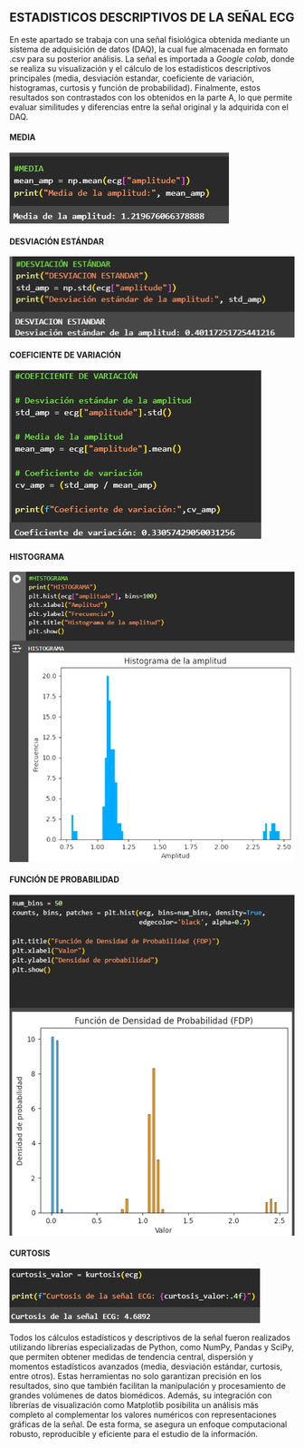 ESTADISTICOS DESCRIPTIVOS DE LA SEÑAL ECG
---------------
En este apartado se trabaja con una señal fisiológica obtenida mediante un sistema de adquisición de datos (DAQ), la cual fue almacenada en formato .csv para su posterior análisis. La señal es importada a *Google colab*, donde se realiza su visualización y el cálculo de los estadísticos descriptivos principales (media, desviación estandar, coeficiente de variación, histogramas, curtosis y función de probabilidad). Finalmente, estos resultados son contrastados con los obtenidos en la parte A, lo que permite evaluar similitudes y diferencias entre la señal original y la adquirida con el DAQ.

#### MEDIA

![MEDIA PUNTO B](https://github.com/TomasCobos-rgb/INFORME-1-LAB-SE-ALES-/blob/main/CARPETA%20IMAGENES/MEDIA%20PUNTO%20B.png?raw=true)

#### DESVIACIÓN ESTÁNDAR
![](https://github.com/TomasCobos-rgb/INFORME-1-LAB-SE-ALES-/blob/main/CARPETA%20IMAGENES/DESVIACION%20ESTANDAR%20PB.png?raw=true)

#### COEFICIENTE DE VARIACIÓN

![](https://github.com/TomasCobos-rgb/INFORME-1-LAB-SE-ALES-/blob/main/CARPETA%20IMAGENES/COEFICIENTE%20DE%20VARIACION%20PB.png?raw=true)

#### HISTOGRAMA

![](https://github.com/TomasCobos-rgb/INFORME-1-LAB-SE-ALES-/blob/main/CARPETA%20IMAGENES/HISTOGRAMA%20PB.png?raw=true)

#### FUNCIÓN DE PROBABILIDAD 

![](https://github.com/TomasCobos-rgb/INFORME-1-LAB-SE-ALES-/blob/main/CARPETA%20IMAGENES/FUNCION%20DE%20PROBABILIDAD%20PB.png?raw=true)

#### CURTOSIS

![](https://github.com/TomasCobos-rgb/INFORME-1-LAB-SE-ALES-/blob/main/CARPETA%20IMAGENES/CURTOSIS%20PB.png?raw=true)

Todos los cálculos estadísticos y descriptivos de la señal fueron realizados utilizando librerías especializadas de Python, como NumPy, Pandas y SciPy, que permiten obtener medidas de tendencia central, dispersión y momentos estadísticos avanzados (media, desviación estándar, curtosis, entre otros). Estas herramientas no solo garantizan precisión en los resultados, sino que también facilitan la manipulación y procesamiento de grandes volúmenes de datos biomédicos. Además, su integración con librerías de visualización como Matplotlib posibilita un análisis más completo al complementar los valores numéricos con representaciones gráficas de la señal. De esta forma, se asegura un enfoque computacional robusto, reproducible y eficiente para el estudio de la información.
